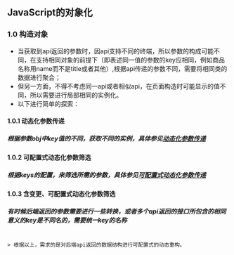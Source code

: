 
## JavaScript的对象化


### 1.0 构造对象

  * 当获取到api返回的参数时，因api支持不同的终端，所以参数的构成可能不同，在支持相同对象的前提下（即表述同一值的参数的key应相同，例如商品名称用name而不是title或者其他）,根据api传递的参数不同，需要将相同类的数据进行聚合；
  * 但另一方面，不得不考虑同一api或者相似api，在页面构造时可能显示的值不同，所以需要进行局部相同的实例化。
  * 以下进行简单的探索：

#### 1.0.1 动态化参数传递

##### 根据参数obj中key值的不同，获取不同的实例，具体参见[动态化参数传递](https://github.com/occultskyrong/zzone/blob/master/doc/JavaScript/Class/1.0.1_dynamic_parameters.js)

#### 1.0.2 可配置式动态化参数筛选

##### 根据keys的配置，来筛选所需的参数，具体参见[可配置式动态化参数传递](https://github.com/occultskyrong/zzone/blob/master/doc/JavaScript/Class/1.0.2_dynamic_parameters_option.js)

#### 1.0.3 含变更、可配置式动态化参数筛选

##### 有时候后端返回的参数需要进行一些转换，或者多个api返回的接口所包含的相同意义的key是不同名的，需要统一key的名称
 ```//todo 缺少实例
 
 > 根据以上，需求的是对后端api返回的数据结构进行可配置式的动态重构。
